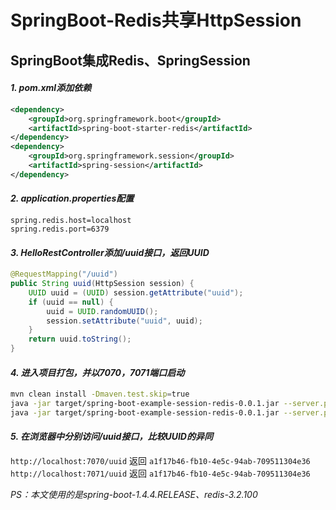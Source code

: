 # SpringBoot-Redis共享HttpSession

## SpringBoot集成Redis、SpringSession

#### *1. pom.xml添加依赖*

```xml
<dependency>
    <groupId>org.springframework.boot</groupId>
    <artifactId>spring-boot-starter-redis</artifactId>
</dependency>
<dependency>
    <groupId>org.springframework.session</groupId>
    <artifactId>spring-session</artifactId>
</dependency>
```

#### *2. application.properties配置*

```properties
spring.redis.host=localhost
spring.redis.port=6379
```

#### *3. HelloRestController添加/uuid接口，返回UUID*

```java
@RequestMapping("/uuid")
public String uuid(HttpSession session) {
    UUID uuid = (UUID) session.getAttribute("uuid");
    if (uuid == null) {
        uuid = UUID.randomUUID();
        session.setAttribute("uuid", uuid);
    }
    return uuid.toString();
}
```

#### *4. 进入项目打包，并以7070，7071端口启动*

```bash
mvn clean install -Dmaven.test.skip=true
java -jar target/spring-boot-example-session-redis-0.0.1.jar --server.port=7070
java -jar target/spring-boot-example-session-redis-0.0.1.jar --server.port=7071
```

#### *5. 在浏览器中分别访问/uuid接口，比较UUID的异同*

`http://localhost:7070/uuid` 返回 `a1f17b46-fb10-4e5c-94ab-709511304e36`  
`http://localhost:7071/uuid` 返回 `a1f17b46-fb10-4e5c-94ab-709511304e36`

*PS：本文使用的是spring-boot-1.4.4.RELEASE、redis-3.2.100*